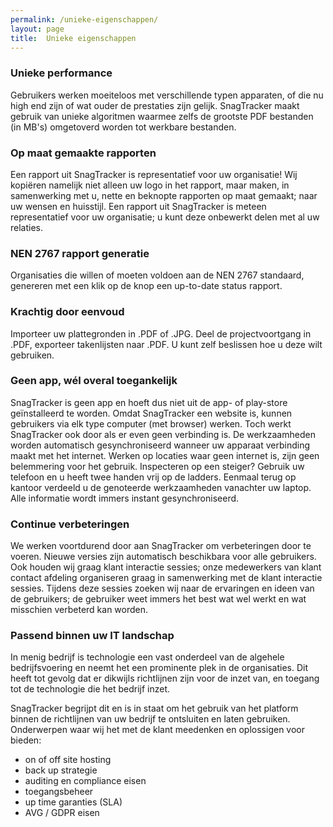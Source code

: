 ```yaml
---
permalink: /unieke-eigenschappen/
layout: page
title:  Unieke eigenschappen
---
```


### Unieke performance
Gebruikers werken moeiteloos met verschillende typen apparaten, of die nu high end zijn of wat ouder de prestaties zijn gelijk. SnagTracker maakt gebruik van unieke algoritmen waarmee zelfs de grootste PDF bestanden (in MB's) omgetoverd worden tot werkbare bestanden. 

### Op maat gemaakte rapporten

Een rapport uit SnagTracker is representatief voor uw organisatie! Wij kopi&euml;ren namelijk niet alleen uw logo in het rapport, maar maken, in samenwerking met u, nette en beknopte rapporten op maat gemaakt; naar uw wensen en huisstijl. Een rapport uit SnagTracker is meteen representatief voor uw organisatie; u kunt deze onbewerkt delen met al uw relaties.

### NEN 2767 rapport generatie

Organisaties die willen of moeten voldoen aan de NEN 2767 standaard, genereren met een klik op de knop een up-to-date status rapport.

### Krachtig door eenvoud

Importeer uw plattegronden in .PDF of .JPG. Deel de projectvoortgang in .PDF, exporteer takenlijsten naar .PDF. U kunt zelf beslissen hoe u deze wilt gebruiken.

### Geen app, w&eacute;l overal toegankelijk

SnagTracker is geen app en hoeft dus niet uit de app- of play-store ge&iuml;nstalleerd te worden. Omdat SnagTracker een website is, kunnen gebruikers via elk type computer (met browser) werken. Toch werkt SnagTracker ook door als er even geen verbinding is. De werkzaamheden worden automatisch gesynchroniseerd wanneer uw apparaat verbinding maakt met het internet. Werken op locaties waar geen internet is, zijn geen belemmering voor het gebruik. Inspecteren op een steiger? Gebruik uw telefoon en u heeft twee handen vrij op de ladders. Eenmaal terug op kantoor verdeeld u de genoteerde werkzaamheden vanachter uw laptop. Alle informatie wordt immers instant gesynchroniseerd.

### Continue verbeteringen

We werken voortdurend door aan SnagTracker om verbeteringen door te voeren. Nieuwe versies zijn automatisch beschikbara voor alle gebruikers. Ook houden wij graag klant interactie sessies; onze medewerkers van klant contact afdeling organiseren graag in samenwerking met de klant interactie sessies. Tijdens deze sessies zoeken wij naar de ervaringen en ideen van de gebruikers; de gebruiker weet immers het best wat wel werkt en wat misschien verbeterd kan worden.

### Passend binnen uw IT landschap
In menig bedrijf is technologie een vast onderdeel van de algehele bedrijfsvoering en neemt het een prominente plek in de organisaties. Dit heeft tot gevolg dat er dikwijls richtlijnen zijn voor de inzet van, en toegang tot de technologie die het bedrijf inzet.

SnagTracker begrijpt dit en is in staat om het gebruik van het platform binnen de richtlijnen van uw bedrijf te ontsluiten en laten gebruiken. Onderwerpen waar wij het met de klant meedenken en oplossigen voor bieden:

- on of off site hosting
- back up strategie
- auditing en compliance eisen
- toegangsbeheer
- up time garanties (SLA)
- AVG / GDPR eisen

